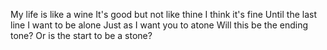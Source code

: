 My life is like a wine
It's good but not like thine
I think it's fine
Until the last line
I want to be alone
Just as I want you to atone
Will this be the ending tone?
Or is the start to be a stone?
